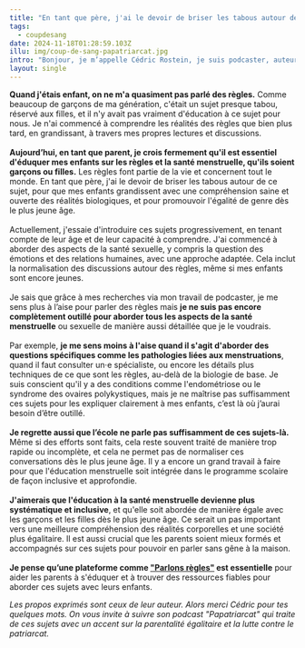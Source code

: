 ```yaml
---
title: "En tant que père, j'ai le devoir de briser les tabous autour des règles."
tags:
  - coupdesang
date: 2024-11-18T01:28:59.103Z
illu: img/coup-de-sang-papatriarcat.jpg
intro: "Bonjour, je m’appelle Cédric Rostein, je suis podcaster, auteur et conférencier engagé sur les sujets de la parentalité et avant tout père de deux enfants."
layout: single
---
```

**Quand j'étais enfant, on ne m'a quasiment pas parlé des règles.** Comme beaucoup de garçons de ma génération, c'était un sujet presque tabou, réservé aux filles, et il n'y avait pas vraiment d'éducation à ce sujet pour nous. Je n'ai commencé à comprendre les réalités des règles que bien plus tard, en grandissant, à travers mes propres lectures et discussions.
<br/><br/>
**Aujourd’hui, en tant que parent, je crois fermement qu'il est essentiel d'éduquer mes enfants sur les règles et la santé menstruelle, qu'ils soient garçons ou filles.** Les règles font partie de la vie et concernent tout le monde. En tant que père, j'ai le devoir de briser les tabous autour de ce sujet, pour que mes enfants grandissent avec une compréhension saine et ouverte des réalités biologiques, et pour promouvoir l'égalité de genre dès le plus jeune âge.
<br/><br/>
Actuellement, j'essaie d'introduire ces sujets progressivement, en tenant compte de leur âge et de leur capacité à comprendre. J'ai commencé à aborder des aspects de la santé sexuelle, y compris la question des émotions et des relations humaines, avec une approche adaptée. Cela inclut la normalisation des discussions autour des règles, même si mes enfants sont encore jeunes.
<br/><br/>
Je sais que grâce à mes recherches via mon travail de podcaster, je me sens plus à l’aise pour parler des règles mais **je ne suis pas encore complètement outillé pour aborder tous les aspects de la santé menstruelle** ou sexuelle de manière aussi détaillée que je le voudrais.
<br/><br/> 
Par exemple, **je me sens moins à l'aise quand il s'agit d'aborder des questions spécifiques comme les pathologies liées aux menstruations**, quand il faut consulter un·e spécialiste, ou encore les détails plus techniques de ce que sont les règles, au-delà de la biologie de base. Je suis conscient qu'il y a des conditions comme l'endométriose ou le syndrome des ovaires polykystiques, mais je ne maîtrise pas suffisamment ces sujets pour les expliquer clairement à mes enfants, c’est là où j’aurai besoin d’être outillé.
<br/><br/>
**Je regrette aussi que l’école ne parle pas suffisamment de ces sujets-là.** Même si des efforts sont faits, cela reste souvent traité de manière trop rapide ou incomplète, et cela ne permet pas de normaliser ces conversations dès le plus jeune âge. Il y a encore un grand travail à faire pour que l'éducation menstruelle soit intégrée dans le programme scolaire de façon inclusive et approfondie.
<br/><br/>
**J'aimerais que l'éducation à la santé menstruelle devienne plus systématique et inclusive**, et qu'elle soit abordée de manière égale avec les garçons et les filles dès le plus jeune âge. Ce serait un pas important vers une meilleure compréhension des réalités corporelles et une société plus égalitaire. Il est aussi crucial que les parents soient mieux formés et accompagnés sur ces sujets pour pouvoir en parler sans gêne à la maison.
<br/><br/>
**Je pense qu’une plateforme comme <a href="https://www.parlonsregles.fr/" target="_blank" rel="noreferrer">"Parlons règles"</a> est essentielle** pour aider les parents à s'éduquer et à trouver des ressources fiables pour aborder ces sujets avec leurs enfants.
 
*Les propos exprimés sont ceux de leur auteur. Alors merci Cédric pour tes quelques mots. On vous invite à suivre son podcast "Papatriarcat" qui traite de ces sujets avec un accent sur la parentalité égalitaire et la lutte contre le patriarcat.*